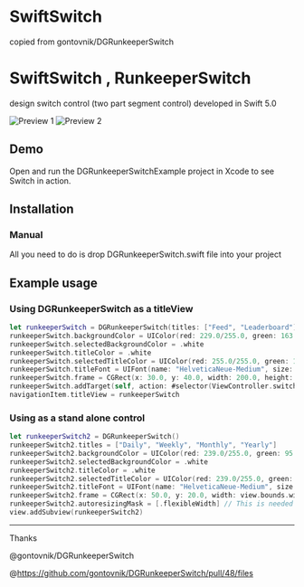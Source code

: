 # SwiftSwitch
copied from gontovnik/DGRunkeeperSwitch



# SwiftSwitch , RunkeeperSwitch
design switch control (two part segment control) developed in Swift 5.0

![Preview 1](https://raw.githubusercontent.com/gontovnik/DGRunkeeperSwitch/master/DGRunkeeperSwitch.png)
![Preview 2](https://raw.githubusercontent.com/gontovnik/DGRunkeeperSwitch/master/DGRunkeeperSwitch.gif)


## Demo

Open and run the DGRunkeeperSwitchExample project in Xcode to see Switch in action.

## Installation

### Manual

All you need to do is drop DGRunkeeperSwitch.swift file into your project



## Example usage
### Using DGRunkeeperSwitch as a titleView
``` swift
let runkeeperSwitch = DGRunkeeperSwitch(titles: ["Feed", "Leaderboard"])
runkeeperSwitch.backgroundColor = UIColor(red: 229.0/255.0, green: 163.0/255.0, blue: 48.0/255.0, alpha: 1.0)
runkeeperSwitch.selectedBackgroundColor = .white
runkeeperSwitch.titleColor = .white
runkeeperSwitch.selectedTitleColor = UIColor(red: 255.0/255.0, green: 196.0/255.0, blue: 92.0/255.0, alpha: 1.0)
runkeeperSwitch.titleFont = UIFont(name: "HelveticaNeue-Medium", size: 13.0)
runkeeperSwitch.frame = CGRect(x: 30.0, y: 40.0, width: 200.0, height: 30.0)
runkeeperSwitch.addTarget(self, action: #selector(ViewController.switchValueDidChange(sender:)), for: .valueChanged)
navigationItem.titleView = runkeeperSwitch
```

### Using as a stand alone control
``` swift
let runkeeperSwitch2 = DGRunkeeperSwitch()
runkeeperSwitch2.titles = ["Daily", "Weekly", "Monthly", "Yearly"]
runkeeperSwitch2.backgroundColor = UIColor(red: 239.0/255.0, green: 95.0/255.0, blue: 49.0/255.0, alpha: 1.0)
runkeeperSwitch2.selectedBackgroundColor = .white
runkeeperSwitch2.titleColor = .white
runkeeperSwitch2.selectedTitleColor = UIColor(red: 239.0/255.0, green: 95.0/255.0, blue: 49.0/255.0, alpha: 1.0)
runkeeperSwitch2.titleFont = UIFont(name: "HelveticaNeue-Medium", size: 13.0)
runkeeperSwitch2.frame = CGRect(x: 50.0, y: 20.0, width: view.bounds.width - 100.0, height: 30.0)
runkeeperSwitch2.autoresizingMask = [.flexibleWidth] // This is needed if you want the control to resize
view.addSubview(runkeeperSwitch2)
```



<hr>


Thanks 

@gontovnik/DGRunkeeperSwitch

@https://github.com/gontovnik/DGRunkeeperSwitch/pull/48/files